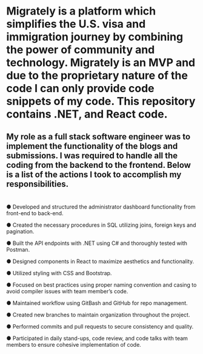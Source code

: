 # Migrately is a platform which simplifies the U.S. visa and immigration journey by combining the power of community and technology. Migrately is an MVP and due to the proprietary nature of the code I can only provide code snippets of my code. This repository contains .NET, and React code.

## My role as a  full stack software engineer was to implement the functionality of the blogs and submissions. I was required to handle all the coding from the backend to the frontend. Below is a list of the actions I took to accomplish my responsibilities.

#

● Developed and structured the administrator dashboard functionality from front-end to back-end.

● Created the necessary procedures in SQL utilizing joins, foreign keys and pagination.

● Built the API endpoints with .NET using C# and thoroughly tested with Postman.

● Designed components in React to maximize aesthetics and functionality.

● Utilized styling with CSS and Bootstrap.

● Focused on best practices using proper naming convention and casing to avoid compiler issues with team member’s code.

● Maintained workflow using GitBash and GitHub for repo management.

● Created new branches to maintain organization throughout the project.

● Performed commits and pull requests to secure consistency and quality.

● Participated in daily stand-ups, code review, and code talks with team members to ensure cohesive implementation of code.
